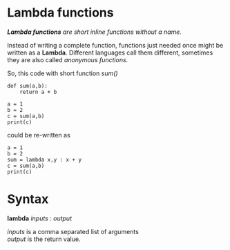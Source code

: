 # Lambda functions

***Lambda functions** are short inline functions without a name.*

Instead of writing a complete function, functions just needed once might be written as a **Lambda**.
Different languages call them different, sometimes they are also called *anonymous functions*.

So, this code with short function *sum()*
```
def sum(a,b):
    return a + b

a = 1
b = 2
c = sum(a,b)
print(c)
```

could be re-written as
```
a = 1
b = 2
sum = lambda x,y : x + y
c = sum(a,b)
print(c)
```

# Syntax

**lambda** *inputs* : *output*

*inputs* is a comma separated list of arguments  
*output* is the return value.
